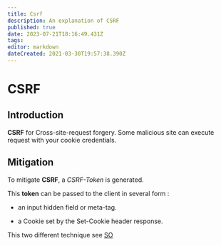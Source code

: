 ```yaml
---
title: Csrf
description: An explanation of CSRF
published: true
date: 2023-07-21T18:16:49.431Z
tags: 
editor: markdown
dateCreated: 2021-03-30T19:57:38.390Z
---
```


# CSRF

## Introduction

**CSRF** for Cross-site-request forgery. Some malicious site can execute request with your cookie credentials.

## Mitigation

To mitigate **CSRF**, a *CSRF-Token* is generated.

This **token** can be passed to the client in several form :

* an input hidden field or meta-tag.

* a Cookie set by the Set-Cookie header response.

This two different technique see [SO](https://stackoverflow.com/questions/34782493/difference-between-csrf-and-x-csrf-token)